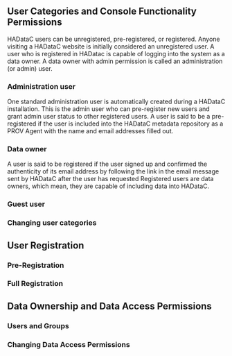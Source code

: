## User Categories and Console Functionality Permissions

HADataC users can be unregistered, pre-registered, or registered. Anyone visiting a HADataC website is initially considered an unregistered user. A user who is registered in HADatac is capable of logging into the system as a data owner. A data owner with admin permission is called an administration (or admin) user.
 
### Administration user

One standard administration user is automatically created during a HADataC installation. This is the admin user who can pre-register new users and grant admin user status to other registered users. A user is said to be a pre-registered if the user is included into the HADataC metadata repository as a PROV Agent with the name and email addresses filled out.   

### Data owner

A user is said to be registered if the user signed up and confirmed the authenticity of its email address by following the link in the email message sent by HADataC after the user has requested Registered users are data owners, which mean, they are capable of including data into HADataC. 

### Guest user

### Changing user categories

## User Registration

### Pre-Registration

### Full Registration

## Data Ownership and Data Access Permissions

### Users and Groups

### Changing Data Access Permissions



